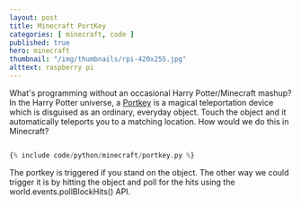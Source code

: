 ```yaml
---
layout: post
title: Minecraft PortKey
categories: [ minecraft, code ]
published: true
hero: minecraft 
thumbnail: "/img/thumbnails/rpi-420x255.jpg"
alttext: raspberry pi
---
```


What's programming without an occasional Harry Potter/Minecraft mashup? In the Harry Potter universe, a 
<a href="https://www.pottermore.com/writing-by-jk-rowling/portkeys">Portkey</a> is a 
magical teleportation device which is disguised as an ordinary, everyday object. Touch the object and it automatically 
teleports you to a matching location. How would we do this in Minecraft?

```python

{% include code/python/minecraft/portkey.py %}

```

The portkey is triggered if you stand on the object. The other way we could trigger it is by hitting the object and poll for 
the hits using the world.events.pollBlockHits() API.
